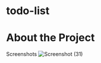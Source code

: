 # todo-list

# About the Project
 Screenshots ![Screenshot (31)](https://github.com/Daya9651/todo-list/assets/116792273/c86a3179-af78-4903-befa-af1402f6e4f3)

